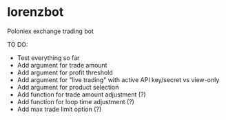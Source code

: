 # lorenzbot
Poloniex exchange trading bot

TO DO:
- Test everything so far
- Add argument for trade amount
- Add argument for profit threshold
- Add argument for "live trading" with active API key/secret vs view-only
- Add argument for product selection
- Add function for trade amount adjustment (?)
- Add function for loop time adjustment (?)
- Add max trade limit option (?)